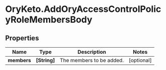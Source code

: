 # OryKeto.AddOryAccessControlPolicyRoleMembersBody

## Properties
Name | Type | Description | Notes
------------ | ------------- | ------------- | -------------
**members** | **[String]** | The members to be added. | [optional] 



